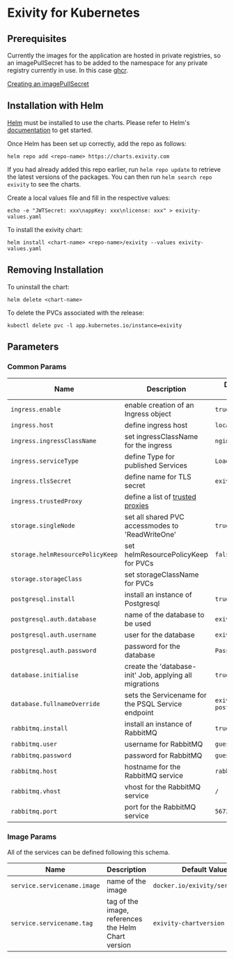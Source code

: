 # Exivity for Kubernetes

## Prerequisites

Currently the images for the application are hosted in private registries, so an
imagePullSecret has to be added to the namespace for any private registry
currently in use. In this case [ghcr](https://ghcr.io).

[Creating an imagePullSecret](https://kubernetes.io/docs/tasks/configure-pod-container/pull-image-private-registry/)

## Installation with Helm

[Helm](https://helm.sh) must be installed to use the charts. Please refer to
Helm's [documentation](https://helm.sh/docs) to get started.

Once Helm has been set up correctly, add the repo as follows:

    helm repo add <repo-name> https://charts.exivity.com

If you had already added this repo earlier, run `helm repo update` to retrieve
the latest versions of the packages. You can then run `helm search repo exivity`
to see the charts.

Create a local values file and fill in the respective values:

    echo -e "JWTSecret: xxx\nappKey: xxx\nlicense: xxx" > exivity-values.yaml

To install the exivity chart:

    helm install <chart-name> <repo-name>/exivity --values exivity-values.yaml

## Removing Installation

To uninstall the chart:

    helm delete <chart-name>

To delete the PVCs associated with the release:

    kubectl delete pvc -l app.kubernetes.io/instance=exivity

## Parameters

### Common Params

| Name                             | Description                                                                   | Default Value      |
|----------------------------------|-------------------------------------------------------------------------------|--------------------|
| `ingress.enable`                 | enable creation of an Ingress object                                          | `true`             |
| `ingress.host`                   | define ingress host                                                           | `localhost`        |
| `ingress.ingressClassName`       | set ingressClassName for the ingress                                          | `nginx`            |
| `ingress.serviceType`            | define Type for published Services                                            | `LoadBalancer`     |
| `ingress.tlsSecret`              | define name for TLS secret                                                    | `exivity-tls`      |
| `ingress.trustedProxy`           | define a list of [trusted proxies](https://github.com/fideloper/TrustedProxy) |                    |
| `storage.singleNode`             | set all shared PVC accessmodes to 'ReadWriteOne'                              | `true`             |
| `storage.helmResourcePolicyKeep` | set helmResourcePolicyKeep for PVCs                                           | `false`            |
| `storage.storageClass`           | set storageClassName for PVCs                                                 |                    |
| `postgresql.install`             | install an instance of Postgresql                                             | `true`             |
| `postgresql.auth.database`       | name of the database to be used                                               | `exivity`          |
| `postgresql.auth.username`       | user for the database                                                         | `exivity`          |
| `postgresql.auth.password`       | password for the database                                                     | `Password12!`      |
| `database.initialise`            | create the 'database-init' Job, applying all migrations                       | `true`             |
| `database.fullnameOverride`      | sets the Servicename for the PSQL Service endpoint                            | `exivity-postgres` |
| `rabbitmq.install`               | install an instance of RabbitMQ                                               | `true`             |
| `rabbitmq.user`                  | username for RabbitMQ                                                         | `guest`            |
| `rabbitmq.password`              | password for RabbitMQ                                                         | `guest`            |
| `rabbitmq.host`                  | hostname for the RabbitMQ service                                             | `rabbit`           |
| `rabbitmq.vhost`                 | vhost for the RabbitMQ service                                                | `/`                |
| `rabbitmq.port`                  | port for the RabbitMQ service                                                 | `5672`             |

### Image Params
All of the services can be defined following this schema.

| Name                        | Description                                         | Default Value                   |
|-----------------------------|-----------------------------------------------------|---------------------------------|
| `service.servicename.image` | name of the image                                   | `docker.io/exivity/servicename` |
| `service.servicename.tag`   | tag of the image, references the Helm Chart version | `exivity-chartversion`          |
